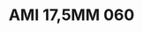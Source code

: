---
title: AMI 17,5MM 060
date: 
draft: false

# descripcion
description : Anillo de plata 925 y cubics. Modelo sin fin (toda la vuelta completa del anillo con cubics). Espectacular!

materials: Plata 925

color: 

dimensions: 17,5 mm diámetro

code: 05-28-1227

type: "Anillos"

categories: []

price: $11.530,00

price_eftvo: $9.800,00

# Images
# first image will be shown in the product page
images:
  # - image: "images/path_to_image"
  # La ubicacion de las imagenes es imagenes/Anillos/Anillos.Microcubic/05-28-1227-ami-17,5mm-060
  - image: "./images/anillos/microcubic/05-28-1227-ami-17,5mm-060.jpg"
---
